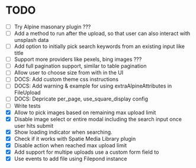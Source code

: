 # TODO

-   [ ] Try Alpine masonary plugin ???
-   [ ] Add a method to run after the upload, so that user can also interact with unsplash data
-   [ ] Add option to initially pick search keywords from an existing input like title
-   [ ] Support more providers like pexels, bing images ???
-   [ ] Add full pagination support, similar to table pagination
-   [ ] Allow user to choose size from with in the UI
-   [ ] DOCS: Add custom theme css instructions
-   [ ] DOCS: Add warning & example for using extraAlpineAttributes in FileUpload
-   [ ] DOCS: Depricate per_page, use_square_display config
-   [ ] Write tests
-   [x] Allow to pick images based on remaining max upload limit
-   [x] Disable image select or entire modal including the search input once user hits submit
-   [x] Show loading indicator when searching.
-   [x] Check if it works with Spatie Media Library plugin
-   [x] Disable action when reached max upload limit
-   [x] Add support for multipe uploads use a custom form field to
-   [x] Use events to add file using Filepond instance

